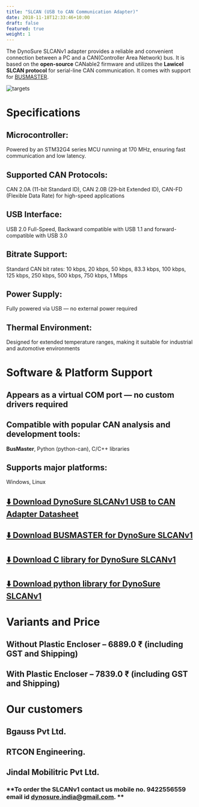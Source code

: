 ```yaml
---
title: "SLCAN (USB to CAN Communication Adapter)"
date: 2018-11-18T12:33:46+10:00
draft: false
featured: true
weight: 1
---
```



The DynoSure SLCANv1 adapter provides a reliable and convenient connection between a PC and a CAN(Controller Area Network) bus. It is based on the **open-source** CANable2 firmware and utilizes the **Lawicel SLCAN protocol** for serial-line CAN communication. It comes with support for [BUSMASTER](./../../files/BUSMASTER_Installer_Ver_3.2.2.exe).

<!-- It is designed with mobility in mind and features a compact and lightweight plastic enclosure suitable for on-the-go diagnostics and embedded development.  -->

<!-- The device uses the Lawicel SLCAN Protocol to expose the CAN interface as a standard virtual COM port, simplifying integration with existing tools and reducing software overhead. -->

<!-- Testing make it easy  -->
<!-- Financial accounting (or financial accountancy) is the field of accounting concerned with the **summary, analysis and reporting** of financial transactions related to a business. -->
<!--more-->

<!-- ![Accounting Services](/images/dynoSense/dynamometer_system_digitala_1200x605.jpg) -->
![targets](/images/Slcanv1_withencloser_v3.jpg)
# Specifications

## Microcontroller:
Powered by an STM32G4 series MCU running at 170 MHz, ensuring fast communication and low latency.

## Supported CAN Protocols:
CAN 2.0A (11-bit Standard ID), CAN 2.0B (29-bit Extended ID), CAN-FD (Flexible Data Rate) for high-speed applications

## USB Interface:

USB 2.0 Full-Speed, Backward compatible with USB 1.1 and forward-compatible with USB 3.0

## Bitrate Support:

Standard CAN bit rates: 10 kbps, 20 kbps, 50 kbps, 83.3 kbps, 100 kbps, 125 kbps, 250 kbps, 500 kbps, 750 kbps, 1 Mbps

## Power Supply:

Fully powered via USB — no external power required

## Thermal Environment:

Designed for extended temperature ranges, making it suitable for industrial and automotive environments

# Software & Platform Support

## Appears as a virtual COM port — no custom drivers required

## Compatible with popular CAN analysis and development tools:

**BusMaster**, Python (python-can), C/C++ libraries

## Supports major platforms:

Windows, Linux

## [⬇️ Download DynoSure SLCANv1 USB to CAN Adapter Datasheet](./../../files/DynoSure_USB_CAN_Adapter.pdf)

## [⬇️ Download BUSMASTER for DynoSure SLCANv1 ](./../../files/BUSMASTER_Installer_Ver_3.2.2.exe)

## [⬇️ Download C library for DynoSure SLCANv1 ](./../../files/SLCAN_DLL_win.zip)

## [⬇️ Download python library for DynoSure SLCANv1 ](./../../files/slcanv1-python.zip)

# Variants and Price
## Without Plastic Encloser – 6889.0 ₹ (including GST and Shipping)
## With Plastic Encloser – 7839.0 ₹ (including GST and Shipping)

# Our customers 
 ## Bgauss Pvt Ltd.
 ## RTCON Engineering.
 ## Jindal Mobilitric Pvt Ltd.

### **To order the SLCANv1 contact us mobile no. 9422556559 email id dynosure.india@gmail.com. **



<!-- Financial accounting and financial reporting are often used as synonyms.

1. According to International Financial Reporting Standards: the objective of financial reporting is:
2. To provide financial information that is useful to existing and potential investors, lenders and other creditors in making decisions about providing resources to the reporting entity.
3. According to the European Accounting Association:

## Relevance

Relevance is the capacity of the financial information to influence the decision of its users. The ingredients of relevance are the predictive value and confirmatory value. Materiality is a sub-quality of relevance. 

> The ingredients of relevance are the predictive value and confirmatory value. 

Information is considered material if its omission or misstatement could influence the economic decisions of users taken on the basis of the financial statements.

## Faithful Representation

Faithful representation means that the actual effects of the transactions shall be properly accounted for and reported in the financial statements. The words and numbers must match what really happened in the transaction. The ingredients of faithful representation are completeness, neutrality and free from error.

## Enhancing Qualitative Characteristics

### Verifiability
Verifiability implies consensus between the different knowledgeable and independent users of financial information. Such information must be supported by sufficient evidence to follow the principle of objectivity.

### Comparability
Comparability is the uniform application of accounting methods across entities in the same industry. The principle of consistency is under comparability. Consistency is the uniform application of accounting across points in time within an entity.

### Understandability
Understandability means that accounting reports should be expressed as clearly as possible and should be understood by those to whom the information is relevant.
Timeliness: Timeliness implies that financial information must be presented to the users before a decision is to be made.

---

## Statement of cash flows
The statement of cash flows considers the inputs and outputs in concrete cash within a stated period. The general template of a cash flow statement is as follows: Cash Inflow - Cash Outflow + Opening Balance = Closing Balance

Cash Inflow | Outflow | Opening Balance
--- | --- | ---
*Monday* | `Tuesday` | **Wednesday**
1 | 2 | 3


**Example 1:** in the beginning of September, Ellen started out with $5 in her bank account. During that same month, Ellen borrowed $20 from Tom. At the end of the month, Ellen bought a pair of shoes for $7. Ellen's cash flow statement for the month of September looks like this:

* Cash inflow: $20
* Cash outflow:$7
* Opening balance: $5
* Closing balance: $20 – $7 + $5 = $18

**Example 2:** in the beginning of June, WikiTables, a company that buys and resells tables, sold 2 tables. They'd originally bought the tables for $25 each, and sold them at a price of $50 per table. The first table was paid out in cash however the second one was bought in credit terms. WikiTables' cash flow statement for the month of June looks like this:

> **Important:** the cash flow statement only considers the exchange of actual cash, and ignores what the person in question owes or is owed.

## Statement of financial position (balance sheet)
The balance sheet is the financial statement showing a firm's assets, liabilities and equity (capital) at a set point in time, usually the end of the fiscal year reported on the accompanying income statement. 

- **fixed assets**
    - property
    - building
    - equipment (such as factory machinery)
- **intangible assets**
    - copyrights
    - trademarks
    - patents
        - pending
        - international
- goodwill

Owner's equity, sometimes referred to as net assets, is represented differently depending on the type of business ownership. Business ownership can be in the form of a sole proprietorship, partnership, or a corporation. For a corporation, the owner's equity portion usually shows common stock, and retained earnings (earnings kept in the company). Retained earnings come from the retained earnings statement, prepared prior to the balance sheet. -->